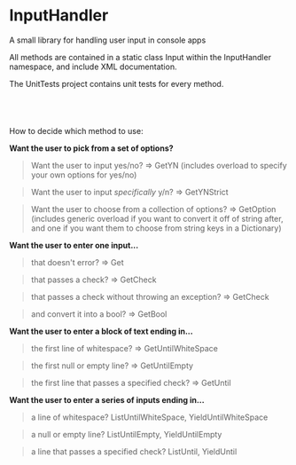 # InputHandler
A small library for handling user input in console apps

All methods are contained in a static class Input within the InputHandler namespace, and include XML documentation.

The UnitTests project contains unit tests for every method.
<br><br><br><br><br>
How to decide which method to use:

**Want the user to pick from a set of options?**

>Want the user to input yes/no? => GetYN
>(includes overload to specify your own options for yes/no)

>Want the user to input *specifically* y/n? => GetYNStrict

>Want the user to choose from a collection of options? => GetOption
>(includes generic overload if you want to convert it off of string after, and one if you want them to choose from string keys in a Dictionary)



**Want the user to enter one input...**

>that doesn't error? => Get

>that passes a check? => GetCheck

>that passes a check without throwing an exception? => GetCheck<T>

>and convert it into a bool? => GetBool



**Want the user to enter a block of text ending in...**

>the first line of whitespace? => GetUntilWhiteSpace

>the first null or empty line? => GetUntilEmpty

>the first line that passes a specified check? => GetUntil



**Want the user to enter a series of inputs ending in...**

>a line of whitespace? ListUntilWhiteSpace, YieldUntilWhiteSpace

>a null or empty line? ListUntilEmpty, YieldUntilEmpty

>a line that passes a specified check? ListUntil, YieldUntil
